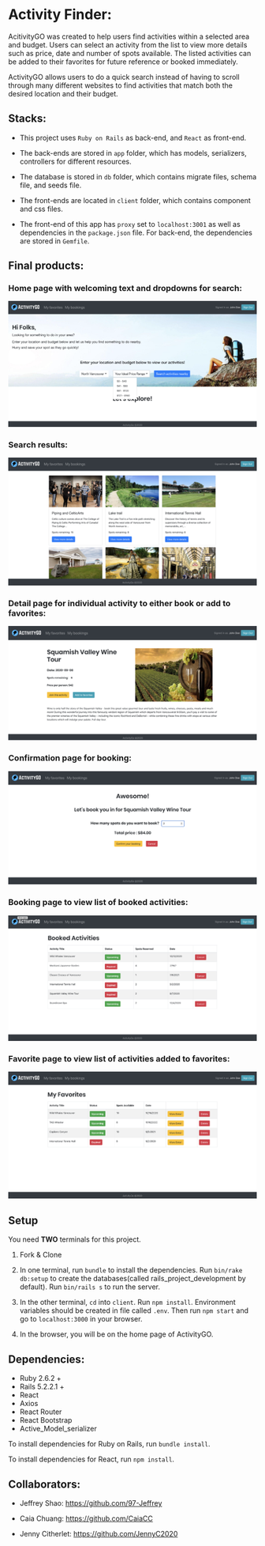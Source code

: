 # Activity Finder:

AcitivityGO was created to help users find activities within a selected area and budget. Users can select an activity from the list to view more details such as price, date and number of spots available. The listed activities can be added to their favorites for future reference or booked immediately.

ActivityGO allows users to do a quick search instead of having to scroll through many different websites to find activities that match both the desired location and their budget.


## Stacks:

* This project uses `Ruby on Rails` as back-end, and `React` as front-end.

* The back-ends are stored in `app` folder, which has models, serializers, controllers for different resources. 

* The database is stored in `db` folder, which contains migrate files, schema file, and seeds file.

* The front-ends are located in `client` folder, which contains component and css files.

* The front-end of this app has `proxy` set to `localhost:3001` as well as dependencies in the `package.json` file. For back-end, the dependencies are stored in `Gemfile`.

## Final products:

### Home page with welcoming text and dropdowns for search:

![Homepage](https://github.com/97-Jeffrey/activity-finder/blob/master/docs/home.png?raw=true)

### Search results:
![Search result](https://github.com/97-Jeffrey/activity-finder/blob/master/docs/home-search.png?raw=true)

### Detail page for individual activity to either book or add to favorites:
![Detail page](https://github.com/97-Jeffrey/activity-finder/blob/master/docs/detail.png?raw=true)

### Confirmation page for booking:
![Confirmation page](https://github.com/97-Jeffrey/activity-finder/blob/master/docs/confirmation.png?raw=true)

### Booking page to view list of booked activities:
![Booking page](https://github.com/97-Jeffrey/activity-finder/blob/master/docs/bookings.png?raw=true)

### Favorite page to view list of activities added to favorites:
![Favorite page](https://github.com/97-Jeffrey/activity-finder/blob/master/docs/favorite.png?raw=true)


## Setup

You need **TWO** terminals for this project.

1.  Fork & Clone

2.  In one terminal, run `bundle` to install the dependencies. Run `bin/rake db:setup` to create the databases(called rails_project_development by default). Run `bin/rails s` to run the server.

3.  In the other terminal, `cd` into `client`. Run `npm install`. Environment variables should be created in file called `.env`. Then run `npm start` and go to `localhost:3000` in your browser.

4.  In the browser, you will be on the home page of ActivityGO.

## Dependencies:

* Ruby 2.6.2 +
* Rails 5.2.2.1 +
* React
* Axios
* React Router
* React Bootstrap
* Active_Model_serializer

To install dependencies for Ruby on Rails, run `bundle install`.

To install dependencies for React, run `npm install`.


## Collaborators:

* Jeffrey Shao: https://github.com/97-Jeffrey

* Caia Chuang: https://github.com/CaiaCC

* Jenny Citherlet: https://github.com/JennyC2020


